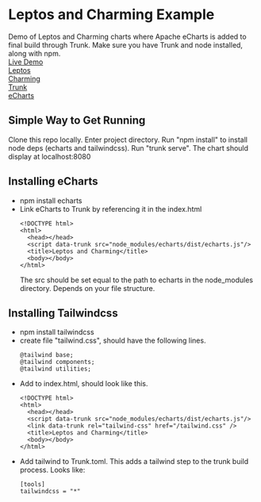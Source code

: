 # Leptos and Charming Example
Demo of Leptos and Charming charts where Apache eCharts is added to final build through Trunk. Make sure you have Trunk and node installed, along with npm. \
[Live Demo](https://basic-graph.keepsafe.dev/) \
[Leptos](https://leptos.dev/) \
[Charming](https://github.com/yuankunzhang/charming) \
[Trunk](https://trunkrs.dev/) \
[eCharts](https://echarts.apache.org/en/index.html) 
## Simple Way to Get Running
Clone this repo locally. Enter project directory. Run "npm install" to install node deps (echarts and tailwindcss). Run "trunk serve". The chart should display at localhost:8080
## Installing eCharts
  - npm install echarts
  - Link eCharts to Trunk by referencing it in the index.html
    ```
    <!DOCTYPE html>
    <html>
      <head></head>
      <script data-trunk src="node_modules/echarts/dist/echarts.js"/>
      <title>Leptos and Charming</title>
      <body></body>
    </html>
    ```
    The src should be set equal to the path to echarts in the node_modules directory. Depends on your file structure.

## Installing Tailwindcss
  - npm install tailwindcss
  - create file "tailwind.css", should have the following lines.
    ```
    @tailwind base;
    @tailwind components;
    @tailwind utilities;
    ```
  - Add to index.html, should look like this.
    ```
    <!DOCTYPE html>
    <html>
      <head></head>
      <script data-trunk src="node_modules/echarts/dist/echarts.js"/>
      <link data-trunk rel="tailwind-css" href="/tailwind.css" />
      <title>Leptos and Charming</title>
      <body></body>
    </html>
    ```
  - Add tailwind to Trunk.toml. This adds a tailwind step to the trunk build process. Looks like:
    ```
    [tools]
    tailwindcss = "*"
    ```
